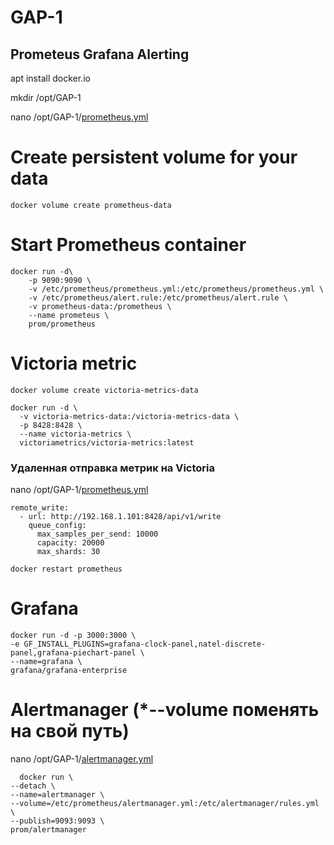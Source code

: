 # GAP-1
## Prometeus Grafana Alerting

apt install docker.io

mkdir /opt/GAP-1

nano /opt/GAP-1/[prometheus.yml](https://github.com/CTPAyCCC/GAP-1/blob/main/prometeus.yml)
  


# Create persistent volume for your data
<pre><code>docker volume create prometheus-data</code></pre>
# Start Prometheus container
<pre><code>docker run -d\
    -p 9090:9090 \
    -v /etc/prometheus/prometheus.yml:/etc/prometheus/prometheus.yml \
    -v /etc/prometheus/alert.rule:/etc/prometheus/alert.rule \
    -v prometheus-data:/prometheus \
    --name prometeus \
    prom/prometheus</code></pre>
    

# Victoria metric

<pre><code>docker volume create victoria-metrics-data</code></pre>
<pre><code>docker run -d \
  -v victoria-metrics-data:/victoria-metrics-data \
  -p 8428:8428 \
  --name victoria-metrics \
  victoriametrics/victoria-metrics:latest </code></pre>

### Удаленная отправка метрик на Victoria
nano /opt/GAP-1/[prometheus.yml](https://github.com/CTPAyCCC/GAP-1/blob/main/prometeus.yml)
<pre><code>remote_write:
  - url: http://192.168.1.101:8428/api/v1/write
    queue_config:
      max_samples_per_send: 10000
      capacity: 20000
      max_shards: 30</code></pre>

<pre><code>docker restart prometheus</code></pre>

# Grafana
<pre><code>docker run -d -p 3000:3000 \
-e GF_INSTALL_PLUGINS=grafana-clock-panel,natel-discrete-panel,grafana-piechart-panel \
--name=grafana \
grafana/grafana-enterprise</code></pre>

# Alertmanager (*--volume поменять на свой путь)
nano /opt/GAP-1/[alertmanager.yml](https://github.com/CTPAyCCC/GAP-1/blob/main/alermanager.yml)
<pre><code>  docker run \
--detach \
--name=alertmanager \
--volume=/etc/prometheus/alertmanager.yml:/etc/alertmanager/rules.yml \
--publish=9093:9093 \
prom/alertmanager
</code></pre>
